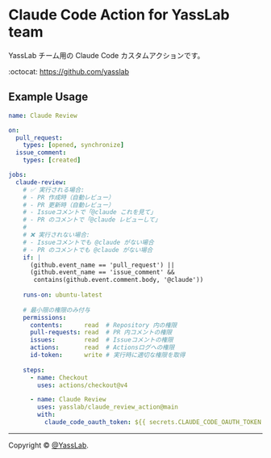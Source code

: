 # Claude Code Action for YassLab team

YassLab チーム用の Claude Code カスタムアクションです。

:octocat: https://github.com/yasslab

## Example Usage

```yaml
name: Claude Review

on:
  pull_request:
    types: [opened, synchronize]
  issue_comment:
    types: [created]

jobs:
  claude-review:
    # ✅ 実行される場合:
    # - PR 作成時（自動レビュー）
    # - PR 更新時（自動レビュー）
    # - Issueコメントで「@claude これを見て」
    # - PR のコメントで「@claude レビューして」
    # 
    # ❌ 実行されない場合:
    # - Issueコメントでも @claude がない場合
    # - PR のコメントでも @claude がない場合
    if: |
      (github.event_name == 'pull_request') ||
      (github.event_name == 'issue_comment' && 
       contains(github.event.comment.body, '@claude'))
    
    runs-on: ubuntu-latest
    
    # 最小限の権限のみ付与
    permissions:
      contents:      read  # Repository 内の権限
      pull-requests: read  # PR 内コメントの権限
      issues:        read  # Issueコメントの権限
      actions:       read  # Actionsログへの権限
      id-token:      write # 実行時に適切な権限を取得
    
    steps:
      - name: Checkout
        uses: actions/checkout@v4

      - name: Claude Review
        uses: yasslab/claude_review_action@main
        with:
          claude_code_oauth_token: ${{ secrets.CLAUDE_CODE_OAUTH_TOKEN }}
```

-----

Copyright &copy; [@YassLab](http://github.com/yasslab).

